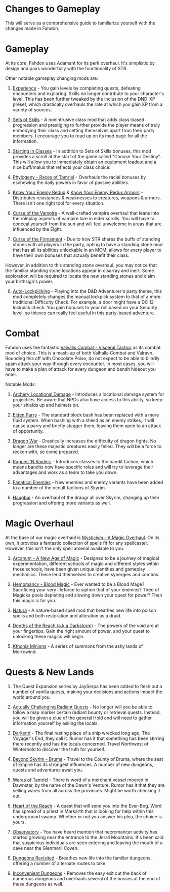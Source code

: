 # Changes to Gameplay
This will serve as a comprehensive guide to familiarize yourself with the changes made in Fahdon.

# Gameplay
At its core, Fahdon uses Adamant for its perk overhaul. It's simplistic by design and pairs wonderfully with the functionality of STR.

Other notable gameplay changing mods are:

1. [Experience](https://www.nexusmods.com/skyrimspecialedition/mods/17751) - You gain levels by completing quests, defeating encounters and exploring. Skills no longer contribute to your character's level. This has been further tweaked by the inclusion of the DND-XP preset, which drastically overhauls the rate at which you gain XP from a variety of sources.

2. [Sets of Skills](https://www.nexusmods.com/skyrimspecialedition/mods/55535?tab=posts) - A nonintrusive class mod that adds class-based progression and prestiging to further provide the player means of truly embodying their class and setting themselves apart from their party members. I encourage you to read up on its mod page for all the information.

3. [Starting in Classes](https://www.nexusmods.com/skyrimspecialedition/mods/72410) - In addition to Sets of Skills bonuses, this mod provides a scroll at the start of the game called "Choose Your Destiny". This will allow you to immediately obtain an equipment loadout and a nice buff/malus that reflects your class choice.

4. [Phylogeny - Races of Tamriel](https://www.nexusmods.com/skyrimspecialedition/mods/44371) - Overhauls the racial bonuses by eschewing the daily powers in favor of passive abilities.

5. [Know Your Enemy Redux](https://www.nexusmods.com/skyrimspecialedition/mods/55045) & [Know Your Enemy Redux Armors](https://www.nexusmods.com/skyrimspecialedition/mods/55203) - Distributes resistances & weaknesses to creatures, weapons & armors. There isn't one right tool for every situation.

6. [Curse of the Vampire](https://www.nexusmods.com/skyrimspecialedition/mods/10086) - A well-crafted vampire overhaul that leans into the roleplay aspects of vampire lore in elder scrolls. You will have to conceal yourself from the sun and will feel unwelcome in areas that are influenced by the Eight.

7. [Curse of the Firmament](https://www.nexusmods.com/skyrimspecialedition/mods/28419) - Due to how STR shares the buffs of standing stones with all players in the party, opting to have a standing stone mod that has all its abilities unlockable in an MCM, allows for every player to have their own bonuses that actually benefit their class. 

However, in addition to this standing stone overhaul, you may notice that the familiar standing stone locations appear in disarray and inert. Some exploration will be required to locate the new standing stones and claim your birthsign's power.

6. [Auto-Lockpicking](https://www.nexusmods.com/skyrimspecialedition/mods/59027) - Playing into the D&D Adventurer's party theme, this mod completely changes the manual lockpick system to that of a more traditional Difficulty Check. For example, a door might have a DC 12 lockpick check. You gain bonuses to your roll based on your Security level, so thieves can really feel useful in this party-based adventure.

# Combat
Fahdon uses the fantastic [Valvalis Combat - Visceral Tactics](https://www.nexusmods.com/skyrimspecialedition/mods/73836?tab=description) as its combat mod of choice. This is a mash-up of both Valhalla Combat and Valravn. Rounding this off with Chocolate Poise, do not expect to be able to blindly spam attack your way through every encounter. In most cases, you will have to make a plan of attack for every dungeon and bandit hideout you enter.

Notable Mods:
1. [Archery Locational Damage](https://www.nexusmods.com/skyrimspecialedition/mods/63863) - Introduces a locational damage system for projectiles. Be aware that NPCs also have access to this ability, so keep your shields up and helmets on.

2. [Elden Parry](https://www.nexusmods.com/skyrimspecialedition/mods/70240) - The standard block bash has been replaced with a more fluid system. When bashing with a shield as an enemy strikes, it will cause a parry and briefly stagger them, leaving them open to an attack of opportunity.

3. [Dragon War](https://www.nexusmods.com/skyrimspecialedition/mods/51310) - Drastically increases the difficulty of dragon fights. No longer are these majestic creatures easily felled. They will be a force to reckon with, so come prepared.

4. [Rogues 'N Raiders](https://www.nexusmods.com/skyrimspecialedition/mods/47504) - Introduces classes to the bandit faction, which means bandits now have specific roles and will try to leverage their advantages and work as a team to take you down.

5. [Fanatical Enemies](https://www.nexusmods.com/skyrimspecialedition/mods/68536) - New enemies and enemy variants have been added to a number of the occult factions of Skyrim.

6. [Haugbui](https://www.nexusmods.com/skyrimspecialedition/mods/26188) - An overhaul of the draugr all over Skyrim, changing up their progression and offering more variants as well.

# Magic Overhaul
At the base of our magic overhaul is [Mysticism - A Magic Overhaul](). On its own, it provides a fantastic collection of spells fit for any spellcaster. However, this isn't the only spell arsenal available to you:

1. [Arcanum - A New Age of Magic](https://www.nexusmods.com/skyrimspecialedition/mods/23488) - Designed to be a journey of magical experimentation, different schools of magic and different styles within those schools, have been given unique identities and gameplay mechanics. These lend themselves to creative synergies and combos.

2. [Hemomancy - Blood Magic](https://www.nexusmods.com/skyrimspecialedition/mods/74968) - Ever wanted to be a Blood Mage? Sacrificing your very lifeforce to siphon that of your enemies? Tired of Magicka pools depleting and slowing down your quest for power? Then this magic is for you.

3. [Natura](https://www.nexusmods.com/skyrimspecialedition/mods/77826) - A nature-based spell mod that breathes new life into poison spells and both restoration and alteration as a druid.

4. [Depths of the Reach (a.k.a Darkstorm)](https://www.nexusmods.com/skyrimspecialedition/mods/77718) - The powers of the void are at your fingertips. Gain the right amount of power, and your quest to unlocking these magics will begin.

5. [Kthonia Minions](https://www.nexusmods.com/skyrimspecialedition/mods/76082) - A series of summons from the ashy lands of Morrowind.

# Quests & New Lands
1. The Quest Expansion series by JaySerpa has been added to flesh out a number of vanilla quests, making your decisions and actions impact the world around you.

2. [Actually Challenging Radiant Quests](https://www.nexusmods.com/skyrimspecialedition/mods/75651) - No longer will you be able to follow a map marker certain radiant bounty or retrieval quests. Instead, you will be given a clue of the general Hold and will need to gather information yourself by asking the locals.

3. [Darkend](https://www.nexusmods.com/skyrimspecialedition/mods/10423) - The final resting place of a ship wrecked long ago, The Voyager's End, they call it. Rumor has it that something has been stirring there recently and has the locals concerned. Travel Northwest of Winterhold to discover the truth for yourself.

4. [Beyond Skyrim - Bruma](https://www.nexusmods.com/skyrimspecialedition/mods/10917) - Travel to the County of Bruma, where the seat of Empire has its strongest influences. A number of new dungeons, quests and adventures await you.

5. [Wares of Tamriel](https://www.nexusmods.com/skyrimspecialedition/mods/31519) - There is word of a merchant vessel moored in Dawnstar, by the name of the Dawn's Venture. Rumor has it that they are selling wares from all across the provinces. Might be worth checking it out.

6. [Heart of the Reach](https://www.nexusmods.com/skyrimspecialedition/mods/76494) - A quest that will send you into the Ever-Bog. Word has spread of a priest in Markarth that is looking for help within this underground swamp. Whether or not you answer his plea, the choice is yours.

7. [Observatory](https://www.nexusmods.com/skyrimspecialedition/mods/72405) - You have heard mention that necromancer activity has started growing near the entrance to the Jerall Mountains. It's been said that suspicious individuals are seen entering and leaving the mouth of a cave near the Glenmoril Coven.

8. [Dungeons Revisited](https://www.nexusmods.com/skyrimspecialedition/mods/51798) - Breathes new life into the familiar dungeons, offering a number of alternate routes to take.

9. [Inconvenient Dungeons](https://www.nexusmods.com/skyrimspecialedition/mods/66784) - Removes the easy exit out the back of numerous dungeons and overhauls several of the bosses at the end of these dungeons as well.
